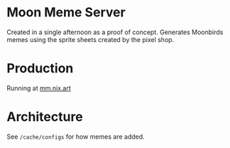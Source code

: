 # Moon Meme Server
Created in a single afternoon as a proof of concept. Generates Moonbirds memes using the sprite sheets created by the pixel shop.

# Production
Running at [mm.nix.art](https://mm.nix.art)

# Architecture
See `/cache/configs` for how memes are added.
